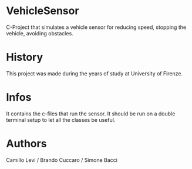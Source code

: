 # VehicleSensor
C-Project that simulates a vehicle sensor for reducing speed, stopping the vehicle, avoiding obstacles.
# History
This project was made during the years of study at University of Firenze.
# Infos
It contains the c-files that run the sensor. It should be run on a double terminal setup to let all the classes be useful.
# Authors 
Camillo Levi / Brando Cuccaro / Simone Bacci
